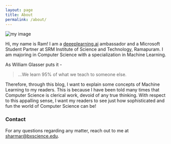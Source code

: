 ```yaml
---
layout: page
title: About
permalink: /about/
---
```


![my image]({{site.baseurl}}/assets/img/me.png)

Hi, my name is Ram! I am a [deeeplearning.ai](http://deeplearning.ai/) ambassador and a Microsoft Student Partner at SRM Institute of Science and Technology, Ramapuram.
I am majoring in Computer Science with a specialization in Machine Learning.

As William Glasser puts it -

> ...We learn 95% of what we teach to someone else.

Therefore, through this blog, I want to explain some concepts of Machine Learning to my readers.
This is because I have been told many times that Computer Science is clerical work, devoid of any true
thinking. With respect to this appalling sense, I want my readers to see just how sophisticated and fun
the world of Computer Science can be!


### Contact
For any questions regarding any matter, reach out to me at [sharmar@bxscience.edu](mailto:sharmar@bxscience.edu).
